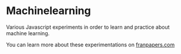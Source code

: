 # Machinelearning
Various Javascript experiments in order to learn and practice about machine learning.

You can learn more about these experimentations on [franpapers.com](https://franpapers.com)
